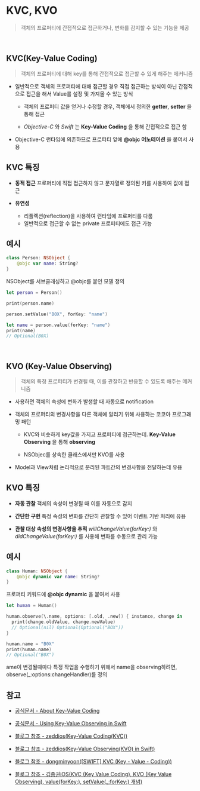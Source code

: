 # KVC, KVO

> 객체의 프로퍼티에 간접적으로 접근하거나, 변화를 감지할 수 있는 기능을 제공

<br/>

## KVC(Key-Value Coding)

> 객체의 프로퍼티에 대해 key를 통해 간접적으로 접근할 수 있게 해주는 메커니즘

- 일반적으로 객체의 프로퍼티에 대해 접근할 경우 직접 접근하는 방식이 아닌 간접적으로 접근을 해서 Value를 설정 및 가져올 수 있는 방식

  - 객체의 프로퍼티 값을 얻거나 수정할 경우, 객체에서 정의한 **getter**, **setter** 을 통해 접근

  - _Objective-C_ 와 _Swift_ 는 **Key-Value Coding** 을 통해 간접적으로 접근 함
    <br/>

- Objective-C 런타임에 의존하므로 프로퍼티 앞에 **@objc 어노테이션** 을 붙여서 사용
  <br/>

## KVC 특징

- **동적 접근**
  프로퍼티에 직접 접근하지 않고 문자열로 정의된 키를 사용하여 값에 접근
  <br/>

- **유연성**
  - 리플렉션(reflection)을 사용하여 런타임에 프로퍼티를 다룸
  - 일반적으로 접근할 수 없는 private 프로퍼티에도 접근 가능
    <br/>

## 예시

```swift
class Person: NSObject {
    @objc var name: String?
}
```

NSObject를 서브클래싱하고 @objc를 붙인 모델 정의

```swift
let person = Person()

print(person.name)

person.setValue("B0X", forKey: "name")

let name = person.value(forKey: "name")
print(name)
// Optional(B0X)
```

<br/>

## KVO (Key-Value Observing)

> 객체의 특정 프로퍼티가 변경될 때, 이를 관찰하고 반응할 수 있도록 해주는 메커니즘

- 사용하면 객체의 속성에 변화가 발생할 때 자동으로 notification
  <br/>

- 객체의 프로퍼티의 변경사항을 다른 객체에 알리기 위해 사용하는 코코아 프로그래밍 패턴

  - KVC와 비슷하게 key값을 가지고 프로퍼티에 접근하는데. **Key-Value Observing** 을 통해 **observing**

  - NSObjec를 상속한 클래스에서만 KVO를 사용
    <br/>

- Model과 View처럼 논리적으로 분리된 파트간의 변경사항을 전달하는데 유용
  <br/>

## KVO 특징

- **자동 관찰**
  객체의 속성이 변경될 때 이를 자동으로 감지
  <br/>

- **간단한 구현**
  특정 속성의 변화를 간단히 관찰할 수 있어 이벤트 기반 처리에 유용
  <br/>

- **관찰 대상 속성의 변경사항을 추적**
  _willChangeValue(forKey:)_ 와 _didChangeValue(forKey:)_ 를 사용해 변화를 수동으로 관리 가능
  <br/>

## 예시

```swift
class Human: NSObject {
    @objc dynamic var name: String?
}
```

프로퍼티 키워드에 **@objc dynamic** 을 붙여서 사용

```swift
let human = Human()

human.observe(\.name, options: [.old, .new]) { instance, change in
  print(change.oldValue, change.newValue)
  // Optional(nil) Optional(Optional("BOX"))
}

human.name = "B0X"
print(human.name)
// Optional("B0X")
```

ame이 변경될때마다 특정 작업을 수행하기 위해서 name을 observing하려면, observe(\_:options:changeHandler)를 정의
<br/>

## 참고

- [공식문서 - About Key-Value Coding](https://developer.apple.com/library/archive/documentation/Cocoa/Conceptual/KeyValueCoding/index.html#//apple_ref/doc/uid/10000107-SW1)

- [공식문서 - Using Key-Value Observing in Swift](https://developer.apple.com/documentation/swift/using-key-value-observing-in-swift)

- [블로그 참조 - zeddios(Key-Value Coding(KVC))](https://zeddios.tistory.com/1218?category=685736)

- [블로그 참조 - zeddios(Key-Value Observing(KVO) in Swift)](https://zeddios.tistory.com/1220)

- [블로그 참조 - dongminyoon([SWIFT] KVC (Key - Value - Coding))](https://dongminyoon.tistory.com/69)

- [블로그 참조 - 김종권iOS(KVC (Key Value Coding), KVO (Key Value Observing), value(forKey:), setValue(\_:forKey:) 개념)](https://ios-development.tistory.com/984)
